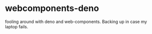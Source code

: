 # webcomponents-deno
fooling around with deno and web-components.  Backing up in case my laptop fails.
